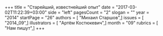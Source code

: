 +++
title = "Старейший, известнейший опыт"
date = "2017-03-02T11:22:39+03:00"
side = "left"
pagesCount = "2"
slogan = ""
year = "2014"
startPage = "26"
authors = [ "Михаил Старшов",]
issues = [ "2014_09",]
illustrators = [ "Артём Костюкевич",]
month = "09"
rubrics = [ "Нам пишут",]
+++
